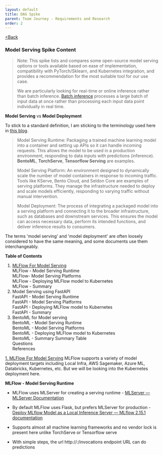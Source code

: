 ```yaml
---
layout: default
title: DAG Spike
parent: Team Journey - Requirements and Research
order: 2
---
```


[<Back](index.md)

### Model Serving Spike Content

>Note:
>This spike lists and compares some open-source model serving options or tools available based on ease of implementation, compatibility with PyTorch/Sklearn, and Kubernetes integration, and provides a recommendation for the most suitable tool for our use case.
>
>We are particularly looking for real-time or online inference rather than batch inference. [Batch inference](https://learn.microsoft.com/en-us/azure/machine-learning/overview-what-is-azure-machine-learning?view=azureml-api-2) processes a large batch of input data at once rather than processing each input data point individually in real time.


**Model Serving** vs **Model Deployment**

To stick to a standard definition, I am sticking to the terminology used here in [this blog](https://neptune.ai/blog/ml-model-serving-best-tools).

>Model Serving Runtime: Packaging a trained machine learning model into a container and setting up APIs so it can handle incoming requests. This allows the model to be used in a production environment, responding to data inputs with predictions (inference). **BentoML**, **TorchServe**, **Tensorflow Serving** are examples.
>
>Model Serving Platform: An environment designed to dynamically scale the number of model containers in response to incoming traffic. Tools like KServe, Bento Cloud, and Seldon Core are examples of serving platforms. They manage the infrastructure needed to deploy and scale models efficiently, responding to varying traffic without manual intervention.
>
>Model Deployment: The process of integrating a packaged model into a serving platform and connecting it to the broader infrastructure, such as databases and downstream services. This ensures the model can access necessary data, perform its intended functions, and deliver inference results to consumers.



The terms 'model serving' and 'model deployment' are often loosely considered to have the same meaning, and some documents use them interchangeably.

**Table of Contents**
1. [MLFlow For Model Serving](#MLFlow-For-Model-Serving)\
        MLFlow - Model Serving Runtime\
        MLFlow- Model Serving Platforms\
        MLFlow - Deploying MLFlow model to Kubernetes\
        MLFlow - Summary
2. Model Serving using FastAPI\
        FastAPI - Model Serving Runtime\
        FastAPI - Model Serving Platforms\
        FastAPI - Deploying MLFlow model to Kubernetes\
        FastAPI - Summary
3. BentoML for Model serving\
        BentoML - Model Serving Runtime\
        BentoML - Model Serving Platforms\
        BentoML - Deploying MLFlow model to Kubernetes\
        BentoML - Summary
Summary Table\
        Questions\
References

[1. MLFlow For Model Serving](#MLFlow-For-Model-Serving)
MLFlow supports a variety of model deployment targets including Local Infra, AWS Sagemaker, Azure ML, Databricks, Kubernetes, etc. But we will be looking into the Kubernetes deployment here.

**MLFlow - Model Serving Runtime**
- MLFlow uses MLServer for creating a serving runtime - [MLServer — MLServer Documentation](https://mlserver.readthedocs.io/en/latest/) 

- By default MLFlow uses Flask, but prefers MLServer for production - [Deploy MLflow Model as a Local Inference Server — MLflow 2.15.1 documentation](https://mlflow.org/docs/latest/deployment/deploy-model-locally.html#serving-frameworks) 

- Supports almost all machine learning frameworks and no vendor lock is present here unlike TorchServe or Tensorflow serve

- With simple steps, the url http://<host>:<port>/invocations endpoint URL can do predictions